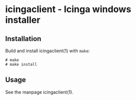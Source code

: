 # **icingaclient** - Icinga windows installer

## Installation
Build and install icingaclient(1) with `make`: 

` # make `  
` # make install `

## Usage
See the manpage icingaclient(1).
